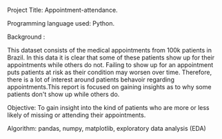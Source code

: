 Project Title:  Appointment-attendance.

Programming language used: Python.

Background : <p>This dataset consists of the medical appointments from 100k patients in Brazil. In this data it is clear that some of these patients show up for their appointments while others do not. Failing to show up for an appointment puts patients at risk as their condition may worsen over time. Therefore, there is a lot of interest around patients behavoir regarding appointments.This report is focused on gaining insights as to why some patients don't show up while others do.</p>

Objective: To gain insight into the kind of patients who are more or less likely of missing or attending their appointments.

Algorithm: pandas, numpy, matplotlib, exploratory data analysis (EDA)
